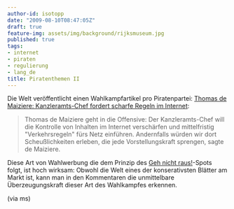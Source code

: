```yaml
---
author-id: isotopp
date: "2009-08-10T08:47:05Z"
draft: true
feature-img: assets/img/background/rijksmuseum.jpg
published: true
tags:
- internet
- piraten
- regulierung
- lang_de
title: Piratenthemen II
---
```

Die Welt veröffentlicht einen Wahlkampfartikel pro Piratenpartei: <a href='http://www.welt.de/webwelt/article4290267/Kanzleramts-Chef-fordert-scharfe-Regeln-im-Internet.html'> Thomas de Maiziere: Kanzleramts-Chef fordert scharfe Regeln im Internet</a>: <blockquote> Thomas de Maiziere geht in die Offensive: Der Kanzleramts-Chef will die Kontrolle von Inhalten im Internet verschärfen und mittelfristig "Verkehrsregeln" fürs Netz einführen. Andernfalls würden wir dort Scheußlichkeiten erleben, die jede Vorstellungskraft sprengen, sagte de Maiziere. </blockquote> Diese Art von Wahlwerbung die dem Prinzip des <a href='http://www.youtube.com/watch?v=B9uK7NgA53g'>Geh nicht raus!</a>-Spots folgt, ist hoch wirksam: Obwohl die Welt eines der konserativsten Blätter am Markt ist, kann man in den Kommentaren die unmittelbare Überzeugungskraft dieser Art des Wahlkampfes erkennen.

(via ms)
